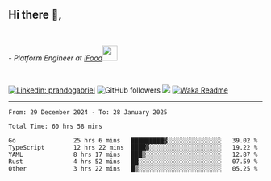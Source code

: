 <h2>Hi there  👋,</h2> </br>

<p><em>- Platform Engineer at <a href="https://www.ifood.com.br/">iFood</a><img src="https://media.giphy.com/media/WUlplcMpOCEmTGBtBW/giphy.gif" width="30"> 
</em></p></br>


[![Linkedin: prandogabriel](https://img.shields.io/badge/-prandogabriel-blue?style=flat-square&logo=Linkedin&logoColor=white&link=https://www.linkedin.com/in/prandogabriel/)](https://www.linkedin.com/in/prandogabriel)
![GitHub followers](https://img.shields.io/github/followers/prandogabriel?label=Follow&style=social)
![](https://visitor-badge.glitch.me/badge?page_id=prandogabriel.prandogabriel)
[![Waka Readme](https://github.com/prandogabriel/prandogabriel/actions/workflows/update-stats.yml.yml/badge.svg)](https://github.com/prandogabriel/prandogabriel/actions/workflows/update-stats.yml.yml)

---

<!--START_SECTION:waka-->

```golang
From: 29 December 2024 - To: 28 January 2025

Total Time: 60 hrs 58 mins

Go                25 hrs 6 mins   █████████▓░░░░░░░░░░░░░░░   39.02 %
TypeScript        12 hrs 22 mins  ████▓░░░░░░░░░░░░░░░░░░░░   19.22 %
YAML              8 hrs 17 mins   ███▒░░░░░░░░░░░░░░░░░░░░░   12.87 %
Rust              4 hrs 52 mins   ██░░░░░░░░░░░░░░░░░░░░░░░   07.59 %
Other             3 hrs 22 mins   █▒░░░░░░░░░░░░░░░░░░░░░░░   05.25 %
```

<!--END_SECTION:waka-->
